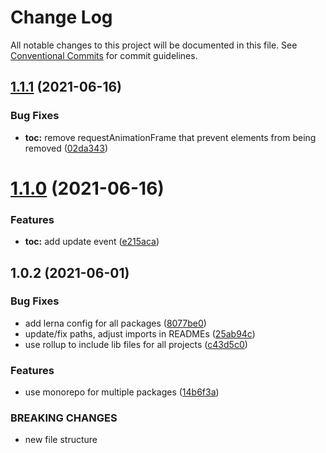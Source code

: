 # Change Log

All notable changes to this project will be documented in this file.
See [Conventional Commits](https://conventionalcommits.org) for commit guidelines.

## [1.1.1](https://github.com/joinbox/ui-components/compare/@joinbox/tableofcontents@1.1.0...@joinbox/tableofcontents@1.1.1) (2021-06-16)


### Bug Fixes

* **toc:** remove requestAnimationFrame that prevent elements from being removed ([02da343](https://github.com/joinbox/ui-components/commit/02da3439ed684766e4a5c2e895e69fb802c234de))





# [1.1.0](https://github.com/joinbox/ui-components/compare/@joinbox/tableofcontents@1.0.2...@joinbox/tableofcontents@1.1.0) (2021-06-16)


### Features

* **toc:** add update event ([e215aca](https://github.com/joinbox/ui-components/commit/e215aca5567e7d24f796340957585a4ab9bc16f2))





## 1.0.2 (2021-06-01)


### Bug Fixes

* add lerna config for all packages ([8077be0](https://github.com/joinbox/ui-components/commit/8077be07d4cd1606f6f53913e78e70a79bb9f8f9))
* update/fix paths, adjust imports in READMEs ([25ab94c](https://github.com/joinbox/ui-components/commit/25ab94c55f7620fb4f10024c110757ca4f9969fb))
* use rollup to include lib files for all projects ([c43d5c0](https://github.com/joinbox/ui-components/commit/c43d5c04a7ef62d18ac8f7c56e4e88fffd32c133))


### Features

* use monorepo for multiple packages ([14b6f3a](https://github.com/joinbox/ui-components/commit/14b6f3af4e9950d649a6218ebede85d656403aa0))


### BREAKING CHANGES

* new file structure

